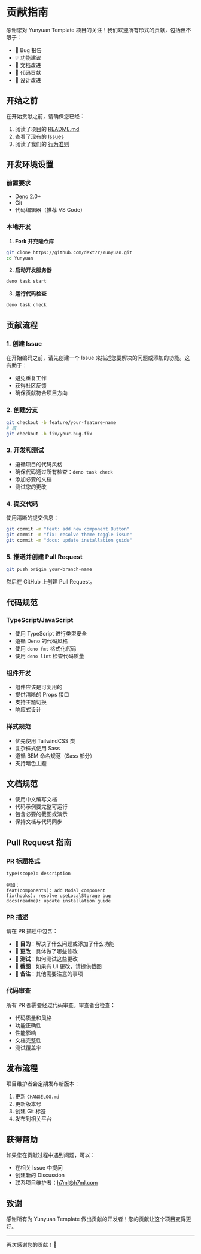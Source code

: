 # 贡献指南

感谢您对 Yunyuan Template 项目的关注！我们欢迎所有形式的贡献，包括但不限于：

- 🐛 Bug 报告
- 💡 功能建议
- 📝 文档改进
- 🔧 代码贡献
- 🎨 设计改进

## 开始之前

在开始贡献之前，请确保您已经：

1. 阅读了项目的 [README.md](README.md)
2. 查看了现有的 [Issues](https://github.com/dext7r/Yunyuan/issues)
3. 阅读了我们的 [行为准则](CODE_OF_CONDUCT.md)

## 开发环境设置

### 前置要求

- [Deno](https://deno.land/) 2.0+
- Git
- 代码编辑器（推荐 VS Code）

### 本地开发

1. **Fork 并克隆仓库**

```bash
git clone https://github.com/dext7r/Yunyuan.git
cd Yunyuan
```

2. **启动开发服务器**

```bash
deno task start
```

3. **运行代码检查**

```bash
deno task check
```

## 贡献流程

### 1. 创建 Issue

在开始编码之前，请先创建一个 Issue 来描述您要解决的问题或添加的功能。这有助于：

- 避免重复工作
- 获得社区反馈
- 确保贡献符合项目方向

### 2. 创建分支

```bash
git checkout -b feature/your-feature-name
# 或
git checkout -b fix/your-bug-fix
```

### 3. 开发和测试

- 遵循项目的代码风格
- 确保代码通过所有检查：`deno task check`
- 添加必要的文档
- 测试您的更改

### 4. 提交代码

使用清晰的提交信息：

```bash
git commit -m "feat: add new component Button"
git commit -m "fix: resolve theme toggle issue"
git commit -m "docs: update installation guide"
```

### 5. 推送并创建 Pull Request

```bash
git push origin your-branch-name
```

然后在 GitHub 上创建 Pull Request。

## 代码规范

### TypeScript/JavaScript

- 使用 TypeScript 进行类型安全
- 遵循 Deno 的代码风格
- 使用 `deno fmt` 格式化代码
- 使用 `deno lint` 检查代码质量

### 组件开发

- 组件应该是可复用的
- 提供清晰的 Props 接口
- 支持主题切换
- 响应式设计

### 样式规范

- 优先使用 TailwindCSS 类
- 复杂样式使用 Sass
- 遵循 BEM 命名规范（Sass 部分）
- 支持暗色主题

## 文档规范

- 使用中文编写文档
- 代码示例要完整可运行
- 包含必要的截图或演示
- 保持文档与代码同步

## Pull Request 指南

### PR 标题格式

```
type(scope): description

例如：
feat(components): add Modal component
fix(hooks): resolve useLocalStorage bug
docs(readme): update installation guide
```

### PR 描述

请在 PR 描述中包含：

- 🎯 **目的**：解决了什么问题或添加了什么功能
- 🔧 **更改**：具体做了哪些修改
- 🧪 **测试**：如何测试这些更改
- 📸 **截图**：如果有 UI 更改，请提供截图
- 📝 **备注**：其他需要注意的事项

### 代码审查

所有 PR 都需要经过代码审查。审查者会检查：

- 代码质量和风格
- 功能正确性
- 性能影响
- 文档完整性
- 测试覆盖率

## 发布流程

项目维护者会定期发布新版本：

1. 更新 `CHANGELOG.md`
2. 更新版本号
3. 创建 Git 标签
4. 发布到相关平台

## 获得帮助

如果您在贡献过程中遇到问题，可以：

- 在相关 Issue 中提问
- 创建新的 Discussion
- 联系项目维护者：h7ml@h7ml.com

## 致谢

感谢所有为 Yunyuan Template 做出贡献的开发者！您的贡献让这个项目变得更好。

---

再次感谢您的贡献！🎉

